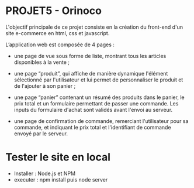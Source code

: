 # PROJET5 - Orinoco

L'objectif principale de ce projet consiste en la création du front-end d'un site e-commerce en html, css et javascript.

L’application web est composée de 4 pages :

-  une page de vue sous forme de liste, montrant tous les articles disponibles à la vente ;
- une page “produit”, qui affiche de manière dynamique l'élément sélectionné par l'utilisateur et lui permet de personnaliser le produit et de l'ajouter à son panier ;
- une page “panier” contenant un résumé des produits dans le panier, le prix total et un formulaire permettant de passer une commande. Les inputs du formulaire d'achat sont validés avant l'envoi au serveur.

- une page de confirmation de commande, remerciant l'utilisateur pour sa commande, et indiquant le prix total et l'identifiant de commande envoyé par le serveur.

# Tester le site en local
- Installer : Node.js et NPM 
- executer : npm install puis node server





